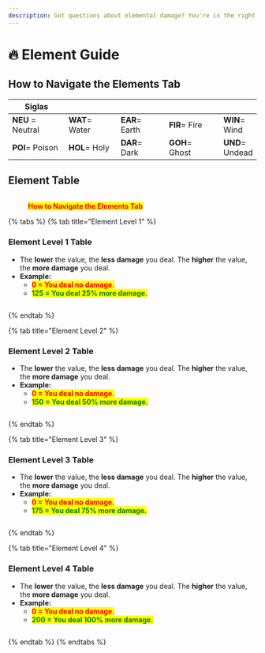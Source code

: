 ```yaml
---
description: Got questions about elemental damage? You're in the right place!
---
```


# 🔥 Element Guide

## **How to Navigate the Elements Tab**

<table><thead><tr><th width="156">Siglas</th><th width="146"></th><th width="132"></th><th width="158"></th><th></th></tr></thead><tbody><tr><td><strong>NEU</strong> = Neutral</td><td><strong>WAT</strong>= Water</td><td><strong>EAR</strong>= Earth</td><td><strong>FIR</strong>= Fire</td><td><strong>WIN</strong>= Wind</td></tr><tr><td><strong>POI</strong>= Poison</td><td><strong>HOL</strong>= Holy</td><td><strong>DAR</strong>= Dark</td><td><strong>GOH</strong>= Ghost</td><td><strong>UND</strong>= Undead</td></tr></tbody></table>

## Element Table

<figure><img src="../.gitbook/assets/y6666.gif" alt=""><figcaption><p><mark style="color:red;"><strong>How to Navigate the Elements Tab</strong></mark></p></figcaption></figure>

{% tabs %}
{% tab title="Element Level 1" %}
### Element Level 1 Table

* The **lower** the value, the **less damage** you deal. The **higher** the value, the **more damage** you deal.
* **Example:**
  * <mark style="color:red;">**0 = You deal no damage.**</mark>
  * <mark style="color:green;">**125 = You deal 25% more damage.**</mark>

<figure><img src="../.gitbook/assets/Guia_de_Elementos_Nivel_1.png" alt=""><figcaption></figcaption></figure>
{% endtab %}

{% tab title="Element Level 2" %}
### Element Level 2 Table

* The **lower** the value, the **less damage** you deal. The **higher** the value, the **more damage** you deal.
* **Example:**
  * <mark style="color:red;">**0 = You deal no damage.**</mark>
  * <mark style="color:green;">**150 = You deal 50% more damage.**</mark>

<figure><img src="../.gitbook/assets/Guia_de_Elementos_Nivel_2.png" alt=""><figcaption></figcaption></figure>
{% endtab %}

{% tab title="Element Level 3" %}
### Element Level 3 Table

* The **lower** the value, the **less damage** you deal. The **higher** the value, the **more damage** you deal.
* **Example:**
  * <mark style="color:red;">**0 = You deal no damage.**</mark>
  * <mark style="color:green;">**175 = You deal 75% more damage.**</mark>

<figure><img src="../.gitbook/assets/Guia_de_Elementos_Nivel_3.png" alt=""><figcaption></figcaption></figure>
{% endtab %}

{% tab title="Element Level 4" %}
### Element Level 4 Table

* The **lower** the value, the **less damage** you deal. The **higher** the value, the **more damage** you deal.
* **Example:**
  * <mark style="color:red;">**0 = You deal no damage.**</mark>
  * <mark style="color:green;">**200 = You deal 100% more damage.**</mark>

<figure><img src="../.gitbook/assets/Guia_de_Elementos_Nivel_4.png" alt=""><figcaption></figcaption></figure>
{% endtab %}
{% endtabs %}
